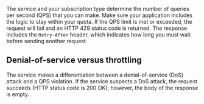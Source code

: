 The service and your subscription type determine the number of queries per second (QPS) that you can make. Make sure your application includes the logic to stay within your quota. If the QPS limit is met or exceeded, the request will fail and an HTTP 429 status code is returned. The response includes the `Retry-After` header, which indicates how long you must wait before sending another request.

## Denial-of-service versus throttling

The service makes a differentiation between a denial-of-service (DoS) attack and a QPS violation. If the service suspects a DoS attack, the request succeeds (HTTP status code is 200 OK); however, the body of the response is empty.